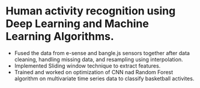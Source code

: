 # Human activity recognition using Deep Learning and Machine Learning Algorithms.

* Fused the data from e-sense and bangle.js sensors together after data cleaning, handling missing data, and resampling using interpolation.
* Implemented Sliding window technique to extract features.
* Trained and worked on optimization of CNN nad Random Forest algorithm on multivariate time series data to classify basketball activites.
